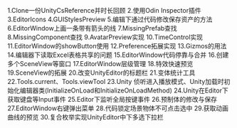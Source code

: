 1.Clone一份UnityCsReference并时长回顾
2.使用Odin Inspector插件
3.EditorIcons
4.GUIStylesPreview
5.编辑下通过代码修改保存资产的方法
6.EditorWindow上画一条带有箭头的线
7.MissingPrefab查找
8.MissingComponent查找
9.AvatarPreview实现
10.TimeControl实现
11.EditorWindow的showButton使用
12.Preference拓展实现
13.Gizmos的用法
14.编辑器下读取Excel表格共享的问题
15.EditorWindow代码停靠与合并
16.创建多个SceneView等窗口
17.EditorWindow层级管理
18.特效快速预览
19.SceneView的拓展
20.改变UnityEditor的标题栏
21.变体统计工具
22.Tools.current、Tools.viewTool
23.Unity 侦听进入播放模式、Unity加载时初始化编辑器类(InitializeOnLoad和InitializeOnLoadMethod)
24.Unity在Editor下获取键盘等Input事件
25.Editor下监听全局按键事件
26.预制体的修改与保存
27.EditorWindow右键弹出菜单
28.代码锁定场景物体不可点击选中
29.获取动画曲线的预览
30.复合枚举实现UnityEditor中下多选下拉栏
